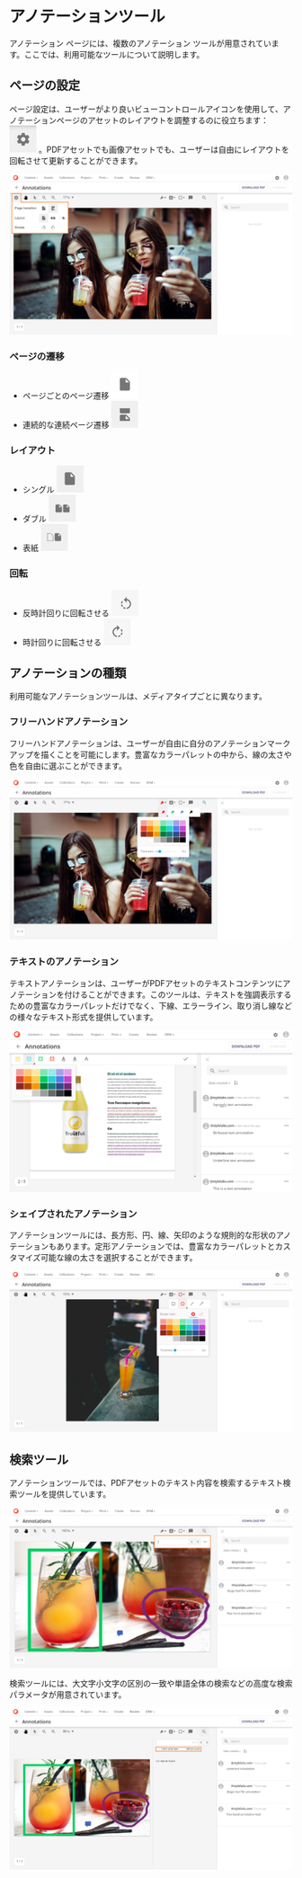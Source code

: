 # アノテーションツール

アノテーション ページには、複数のアノテーション ツールが用意されています。ここでは、利用可能なツールについて説明します。

## ページの設定

ページ設定は、ユーザーがより良いビューコントロールアイコンを使用して、アノテーションページのアセットのレイアウトを調整するのに役立ちます：<img src="../../../../images/user-documentation/content-user-manual/review/annotations/view_controls_icon.png" /> 。PDFアセットでも画像アセットでも、ユーザーは自由にレイアウトを回転させて更新することができます。

![アノテーションページの設定](../../../../images/user-documentation/content-user-manual/review/annotations/annotations-page-settings.png)

### ページの遷移

* ページごとのページ遷移 ![アイコン](../../../../images/user-documentation/content-user-manual/review/annotations/page_by_page.png)
* 連続的な連続ページ遷移 ![アイコン](../../../../images/user-documentation/content-user-manual/review/annotations/page_transition_continuous.png)

### レイアウト

* シングル ![レイアウトアイコン](../../../../images/user-documentation/content-user-manual/review/annotations/single_layout_icon.png)
* ダブル ![レイアウトアイコン](../../../../images/user-documentation/content-user-manual/review/annotations/double_layout_icon.png)
* 表紙 ![レイアウトアイコン](../../../../images/user-documentation/content-user-manual/review/annotations/cover_layout_icon.png)

### 回転

* 反時計回りに回転させる ![反時計回りに回転させるアイコン](../../../../images/user-documentation/content-user-manual/review/annotations/rotate_counter_clockwise_icon.png)
* 時計回りに回転させる ![時計回りに回転させるアイコン](../../../../images/user-documentation/content-user-manual/review/annotations/rotate_clockwise_icon.png)

## アノテーションの種類

利用可能なアノテーションツールは、メディアタイプごとに異なります。

### フリーハンドアノテーション

フリーハンドアノテーションは、ユーザーが自由に自分のアノテーションマークアップを描くことを可能にします。豊富なカラーパレットの中から、線の太さや色を自由に選ぶことができます。

![フリーハンドツール](../../../../images/user-documentation/content-user-manual/review/annotations/annotations-page-free-form.png)

### テキストのアノテーション

テキストアノテーションは、ユーザーがPDFアセットのテキストコンテンツにアノテーションを付けることができます。このツールは、テキストを強調表示するための豊富なカラーパレットだけでなく、下線、エラーライン、取り消し線などの様々なテキスト形式を提供しています。

![テキストツール](../../../../images/user-documentation/content-user-manual/review/annotations/annotations-page-text-settings.png)

### シェイプされたアノテーション
アノテーションツールには、長方形、円、線、矢印のような規則的な形状のアノテーションもあります。定形アノテーションでは、豊富なカラーパレットとカスタマイズ可能な線の太さを選択することができます。

![シェイプツール](../../../../images/user-documentation/content-user-manual/review/annotations/annotations-page-regular-form.png)

## 検索ツール

アノテーションツールでは、PDFアセットのテキスト内容を検索するテキスト検索ツールを提供しています。

![アノテーション検索](../../../../images/user-documentation/content-user-manual/review/annotations/annotations-page-search.png)

検索ツールには、大文字小文字の区別の一致や単語全体の検索などの高度な検索パラメータが用意されています。

![アノテーションの検索オプション](../../../../images/user-documentation/content-user-manual/review/annotations/annotations-page-search-options.png)

